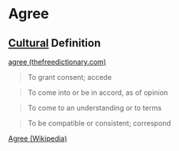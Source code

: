 # Agree

## [Cultural](./culture.md) Definition

<a href="http://www.thefreedictionary.com/agree" target="_blank">agree (thefreedictionary.com)</a>

> To grant consent; accede

> To come into or be in accord, as of opinion

> To come to an understanding or to terms

> To be compatible or consistent; correspond

<a href="http://en.wikipedia.org/wiki/Agree" target="_blank">Agree (Wikipedia)</a>

